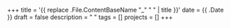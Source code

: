 +++
title = '{{ replace .File.ContentBaseName "_" " " | title }}'
date = {{ .Date }}
draft = false
description = " "
tags = []
projects = []
+++
